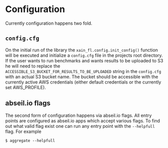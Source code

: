# Configuration

Currently configuration happens two fold.

## `config.cfg`

On the initial run of the library the `xain_fl.config.init_config()` function
will be executed and initialize a `config.cfg` file in the projects root directory.
If the user wants to run benchmarks and wants results to be uploaded to S3 he will need to replace the
`ACCESSIBLE_S3_BUCKET_FOR_RESULTS_TO_BE_UPLOADED` string in the `config.cfg` with an actual S3 bucket name. The bucket
should be accessible with the currently active AWS credentials (either default credentials or the currently set AWS_PROFILE).

## abseil.io flags

The second form of configuration happens via abseil.io flags. All entry points are configured as abseil.io apps which
accept various flags. To find out what valid flag exist one can run any entry point with the `--helpfull` flag.
For example

```shell
$ aggregate --helpfull
```

